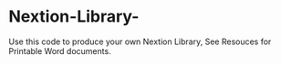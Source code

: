 # Nextion-Library-
Use this code to produce your own Nextion Library,
See Resouces for Printable Word documents.
